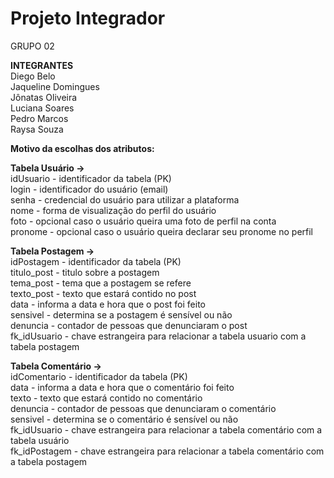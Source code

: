 # Projeto Integrador 

GRUPO 02

<strong>INTEGRANTES</strong><br/>
Diego Belo<br/>
Jaqueline Domingues<br/>
Jônatas Oliveira<br/>
Luciana Soares<br/>
Pedro Marcos<br/>
Raysa Souza<br/>

<strong>Motivo da escolhas dos atributos:</strong>

<strong>Tabela Usuário -></strong><br/>
	idUsuario - identificador da tabela (PK)<br/>
	login - identificador do usuário (email)<br/>
	senha - credencial do usuário para utilizar a plataforma<br/>
	nome - forma de visualização do perfil do usuário<br/>
	foto - opcional caso o usuário queira uma foto de perfil na conta<br/>
	pronome - opcional caso o usuário queira declarar seu pronome no perfil<br/>

<strong>Tabela Postagem -> </strong><br/>
	idPostagem - identificador da tabela (PK)<br/>
	titulo_post - titulo sobre a postagem<br/>
tema_post - tema que a postagem se refere<br/>
texto_post - texto que estará contido no post<br/>
data - informa a data e hora que o post foi feito<br/>
sensivel - determina se a postagem é sensível ou não<br/>
denuncia -  contador de pessoas que denunciaram o post<br/>
fk_idUsuario - chave estrangeira para relacionar a tabela usuario com a tabela postagem<br/>

<strong>Tabela Comentário -> </strong><br/>
	idComentario - identificador da tabela (PK)<br/>
	data - informa a data e hora que o comentário foi feito<br/>
	texto - texto que estará contido no comentário<br/>
	denuncia - contador de pessoas que denunciaram o comentário<br/>
sensivel - determina se o comentário é sensível ou não<br/>
	fk_idUsuario - chave estrangeira para relacionar a tabela comentário com a tabela usuário<br/>
	fk_idPostagem - chave estrangeira para relacionar a tabela comentário com a tabela postagem<br/>
